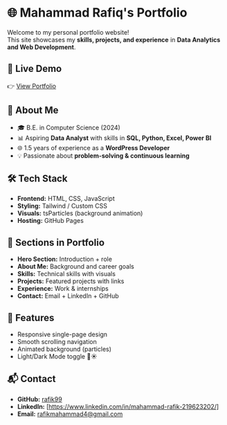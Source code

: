 # 🌐 Mahammad Rafiq's Portfolio

Welcome to my personal portfolio website!  
This site showcases my **skills, projects, and experience** in **Data Analytics and Web Development**.

## 🔗 Live Demo
👉 [View Portfolio](https://rafik99.github.io/)

## 📌 About Me
- 🎓 B.E. in Computer Science (2024)  
- 📊 Aspiring **Data Analyst** with skills in **SQL, Python, Excel, Power BI**  
- 🌐 1.5 years of experience as a **WordPress Developer**  
- 💡 Passionate about **problem-solving & continuous learning**  

## 🛠️ Tech Stack
- **Frontend:** HTML, CSS, JavaScript  
- **Styling:** Tailwind / Custom CSS  
- **Visuals:** tsParticles (background animation)  
- **Hosting:** GitHub Pages  

## 📂 Sections in Portfolio
- **Hero Section:** Introduction + role  
- **About Me:** Background and career goals  
- **Skills:** Technical skills with visuals  
- **Projects:** Featured projects with links  
- **Experience:** Work & internships  
- **Contact:** Email + LinkedIn + GitHub  

## 🚀 Features
- Responsive single-page design  
- Smooth scrolling navigation  
- Animated background (particles)  
- Light/Dark Mode toggle 🌙☀️  

## 📬 Contact
- **GitHub:** [rafik99](https://github.com/rafik99)  
- **LinkedIn:** [https://www.linkedin.com/in/mahammad-rafik-219623202/]  
- **Email:** rafikmahammad4@gmail.com
